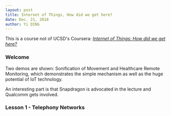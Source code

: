 ```yaml
---
layout: post
title: Internet of Things, How did we get here?
date: Dec. 21, 2018
author: Yi DING
---
```


This is a course not of UCSD's Coursera: [*Internet of Things: How did we get here?*](https://www.coursera.org/learn/internet-of-things-history/home/welcome)

 

### Welcome

Two demos are shown: Sonification of Movement and Healthcare Remote Monitoring, which demonstrates the simple mechanism as well as the huge potential of IoT technology.

An interesting part is that Snapdragon is advocated in the lecture and Qualcomm gets involved.



### Lesson 1 - Telephony Networks

